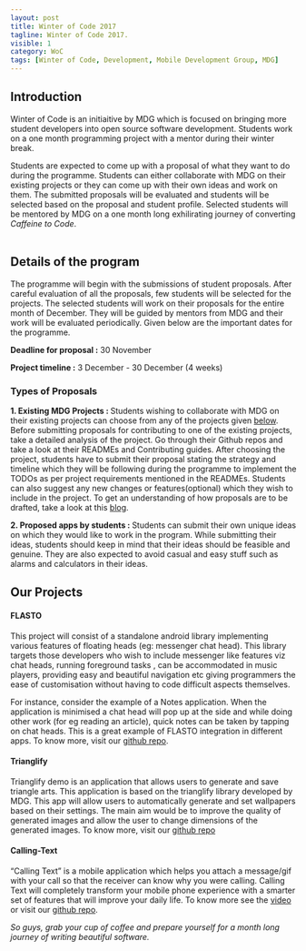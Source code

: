 ```yaml
---
layout: post
title: Winter of Code 2017
tagline: Winter of Code 2017.
visible: 1
category: WoC
tags: [Winter of Code, Development, Mobile Development Group, MDG]
---
```


## <b>Introduction</b>
Winter of Code is an initiaitive by MDG which is focused on bringing more student developers into open source software development. Students work on a one month programming project with a mentor during their winter break.

Students are expected to come up with a proposal of what they want to do during the programme. Students can either collaborate with MDG on their existing projects or they can come up with their own ideas and work on them. The submitted proposals will be evaluated and students will be selected based on the proposal and student profile. Selected students will be mentored by MDG on a one month long exhilirating journey of converting *Caffeine to Code*.
<br>
<br>
## <b>Details of the program</b>

The programme will begin with the submissions of student proposals. After careful evaluation of all the proposals, few students will be selected for the projects. The selected students will work on their proposals for the entire month of December. They will be guided by mentors from MDG and their work will be evaluated periodically. Given below are the important dates for the programme.

<b>Deadline for proposal :</b> 30 November

<b>Project timeline :</b> 3 December - 30 December (4 weeks)

### <b>Types of Proposals</b>
 <b>1. Existing MDG Projects : </b>
   Students wishing to collaborate with MDG on their existing projects can choose from any of the projects given [below](#projects). Before submitting proposals for contributing to one of the existing projects, take a detailed analysis of the project. Go through their Github repos and take a look at their READMEs and Contributing guides. After choosing the project, students have to submit their  proposal stating the strategy and timeline which they will be following during the programme to implement the TODOs as per project requirements mentioned in the READMEs. Students can also suggest any new changes or features(optional) which they wish to include in the project. To get an understanding of how proposals are to be drafted, take a look at this [blog](http://teom.org/blog/kde/how-to-write-a-kick-ass-proposal-for-google-summer-of-code/).


 <b>2. Proposed apps by students : </b>
    Students can submit their own unique ideas on which they would like to work in the program. While submitting their ideas, students should keep in mind that their ideas should be feasible and genuine. They are also expected to avoid casual and easy stuff such as alarms and calculators in their ideas.

<a name = "projects"></a>

## <b> Our Projects </b>

#### <b> FLASTO</b>
This project will consist of a standalone android library implementing various features of floating heads (eg: messenger chat head). This library targets those developers who wish to include messenger like features viz chat heads, running foreground tasks , can be accommodated in music players, providing easy and beautiful navigation  etc giving programmers the ease of customisation without having to code difficult aspects themselves.

For instance, consider the example of a Notes application. When the application is minimised a chat head will pop up at the side and while doing other work (for eg reading an article), quick notes can be taken by tapping on chat heads. This is a great example of FLASTO integration in different apps. To know more, visit our [github repo](https://github.com/sdsmdg/flasto).

#### <b> Trianglify</b>

Trianglify demo is an application that allows users to generate and save triangle arts. This application is based on the trianglify library developed by MDG. This app will allow users to automatically generate and set wallpapers based on their settings. The main aim would be to improve the quality of generated images and allow the user to change dimensions of the generated images. To know more, visit our [github repo](https://github.com/sdsmdg/trianglify)


#### <b>Calling-Text</b>

“Calling Text” is a mobile application which helps you attach a message/gif with your call so that the receiver can know why you
were calling. Calling Text will completely transform your mobile phone experience with a smarter set of features that will improve your daily life. To know more see the [video](https://drive.google.com/file/d/0BwWi9P0FIpHjX2otZ2lBVGU1cFE/view) or visit our [github repo](https://github.com/sdsmdg/calling_text).

*So guys, grab your cup of coffee and prepare yourself for a month long journey of writing beautiful software.*
